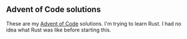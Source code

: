 Advent of Code solutions
------------------------

These are my [Advent of Code][AoC] solutions. I'm trying to learn Rust. I had no idea what Rust was like before starting this.


[AoC]: https://adventofcode.com/
